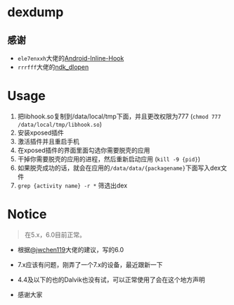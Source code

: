 # dexdump

## 感谢
- `ele7enxxh`大佬的[Android-Inline-Hook](https://github.com/ele7enxxh/Android-Inline-Hook)
- `rrrfff`大佬的[ndk_dlopen](https://github.com/rrrfff/ndk_dlopen)

# Usage

1. 把libhook.so复制到/data/local/tmp下面，并且更改权限为777 (`chmod 777 /data/local/tmp/libhook.so`)
2. 安装xposed插件
3. 激活插件并且重启手机
4. 在xposed插件的界面里面勾选你需要脱壳的应用
5. 干掉你需要脱壳的应用的进程，然后重新启动应用 (`kill -9 {pid}`)
6. 如果脱壳成功的话，就会在应用的`/data/data/{packagename}`下面写入dex文件
7. `grep {activity name} -r *` 筛选出dex

# Notice

> 在5.x，6.0目前正常。

- 根据[@jwchen119](https://github.com/jwchen119)大佬的建议，写的6.0

- 7.x应该有问题，刚弄了一个7.x的设备，最近跟新一下

- 4.4及以下的也的Dalvik也没有试，可以正常使用了会在这个地方声明

- 感谢大家